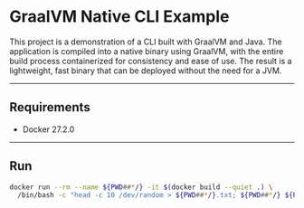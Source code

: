 # GraalVM Native CLI Example

This project is a demonstration of a CLI built with GraalVM and Java. The application is compiled into a native binary
using GraalVM, with the entire build process containerized for consistency and ease of use. The result is a lightweight,
fast binary that can be deployed without the need for a JVM.

---

## Requirements

- Docker 27.2.0

---

## Run

```bash
docker run --rm --name ${PWD##*/} -it $(docker build --quiet .) \
  /bin/bash -c "head -c 10 /dev/random > ${PWD##*/}.txt; ${PWD##*/} ${PWD##*/}.txt; rm ${PWD##*/}.txt"
```